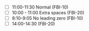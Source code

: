 
- [ ] 11:00-11:30 Normal (FBI-10)
- [ ]   10:00 - 11:00 Extra spaces (FBI-20)
- [ ] 8:10-9:05 No leading zero (FBI-10)
- [ ] 14:00-14:30 (FBI-20)

```timesheet

```
